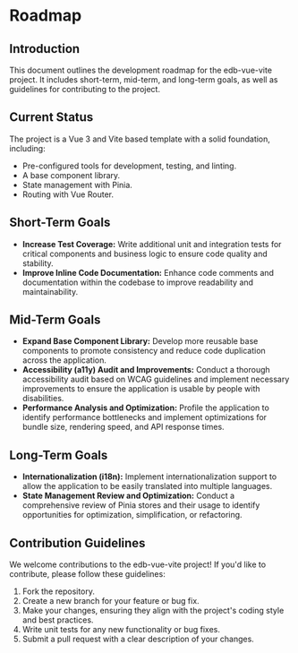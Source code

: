 # Roadmap

## Introduction
This document outlines the development roadmap for the edb-vue-vite project. It includes short-term, mid-term, and long-term goals, as well as guidelines for contributing to the project.

## Current Status
The project is a Vue 3 and Vite based template with a solid foundation, including:
- Pre-configured tools for development, testing, and linting.
- A base component library.
- State management with Pinia.
- Routing with Vue Router.

## Short-Term Goals
- **Increase Test Coverage:** Write additional unit and integration tests for critical components and business logic to ensure code quality and stability.
- **Improve Inline Code Documentation:** Enhance code comments and documentation within the codebase to improve readability and maintainability.

## Mid-Term Goals
- **Expand Base Component Library:** Develop more reusable base components to promote consistency and reduce code duplication across the application.
- **Accessibility (a11y) Audit and Improvements:** Conduct a thorough accessibility audit based on WCAG guidelines and implement necessary improvements to ensure the application is usable by people with disabilities.
- **Performance Analysis and Optimization:** Profile the application to identify performance bottlenecks and implement optimizations for bundle size, rendering speed, and API response times.

## Long-Term Goals
- **Internationalization (i18n):** Implement internationalization support to allow the application to be easily translated into multiple languages.
- **State Management Review and Optimization:** Conduct a comprehensive review of Pinia stores and their usage to identify opportunities for optimization, simplification, or refactoring.

## Contribution Guidelines
We welcome contributions to the edb-vue-vite project! If you'd like to contribute, please follow these guidelines:
1. Fork the repository.
2. Create a new branch for your feature or bug fix.
3. Make your changes, ensuring they align with the project's coding style and best practices.
4. Write unit tests for any new functionality or bug fixes.
5. Submit a pull request with a clear description of your changes.
